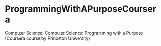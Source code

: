 # ProgrammingWithAPurposeCoursera
Computer Science: Computer Science: Programming with a Purpose (Coursera course by Princeton University)
